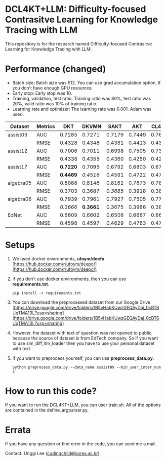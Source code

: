 # DCL4KT+LLM: Difficulty-focused Contrasitve Learning for Knowledge Tracing with LLM

This repository is for the research named Difficulty-focused Contrasitve Learning for Knowledge Tracing with LLM.  


# Performance (changed)

- Batch size: Batch size was 512. You can use grad accumulation option, if you don't have enough GPU resources.
- Early stop: Early stop was 10.
- Training, validation, test ratio: Training ratio was 80%, test ratio was 20%, valid ratio was 10% of training ratio.
- Learning rate and optimizer: The learning rate was 0.001. Adam was used.


|Dataset | Metrics | DKT | DKVMN | SAKT | AKT | CL4KT | **MCB** | DCL4KT+LLM
| ---- | ---- | ---- | ---- | ---- | ---- | ---- | ---- | ----
|assist09 | AUC | 0.7285 | 0.7271 | 0.7179 | 0.7449 | 0.7600 | **0.8059** | 0000
| | RMSE | 0.4328 | 0.4348 | 0.4381 | 0.4413 | 0.4337 | _0.4063_  | 0000
|assist12 | AUC | 0.7006 | 0.7011 | 0.6998 | 0.7505 | 0.7314 | **0.8130**  | 0000
| | RMSE | 0.4338 | 0.4355 | 0.4360 | 0.4250 | 0.4284 |  **0.3935**  | 0000
|assist17 | AUC | **0.7220** | 0.7095 | 0.6792 | 0.6803 | 0.6738 | _0.7141_  | 0000
| | RMSE | **0.4469** | _0.4516_ | 0.4591 | 0.4722 | 0.4713 | 0.4630  | 0000
|algebra05 | AUC | 0.8088 | 0.8146 | 0.8162 | 0.7673 | 0.7871 | **0.8201**  | 0000
| | RMSE | 0.3703 | 0.3687 | _0.3685_ | 0.3918 | 0.3824 | **0.3584**  | 0000
|algebra06 | AUC | 0.7939 | 0.7961 | 0.7927 | 0.7505 | 0.7789 |  **0.8064**  | 0000
| | RMSE | _0.3666_ | **0.3661** | 0.3675 | 0.3986 | 0.3863 | 0.3672  | 0000
|EdNet | AUC | 0.6609 | 0.6602 | 0.6506 | 0.6687 | 0.6651 | **0.7336**  | 0000
| | RMSE | 0.4598 | 0.4597 | 0.4629 | 0.4783 | 0.4750 | **0.4516**  | 0000


# Setups

1. We used docker environments, **ufoym/deefo**.  
   [https://hub.docker.com/r/ufoym/deepo/](https://hub.docker.com/r/ufoym/deepo/)
2. If you don't use docker environments, then you can use **requirements.txt**.

   ```
   pip install -r requirements.txt
   ```
3. You can download the preprocessed dataset from our Google Drive.
   [https://drive.google.com/drive/folders/1B5vHabKUwzGEQAyDaj_0cBT6UqTMA13L?usp=sharing](https://drive.google.com/drive/folders/1B5vHabKUwzGEQAyDaj_0cBT6UqTMA13L?usp=sharing)

4. However, the dataset with text of question was not opened to public, because the source of dataset is from EdTech company. So if you want to use sim_diff_llm_loader then you have to use your personal dataset with text.

5. If you want to preprocess yourself, you can use **preprocess_data.py**.

   ```
   python preprocess_data.py --data_name assist09 --min_user_inter_num 5
   ```

# How to run this code?

If you want to run the DCL4KT+LLM, you can user train.sh. All of the options are contained in the define_argparser.py.


# Errata

If you have any question or find error in the code, you can send me a mail.

Contact: Unggi Lee ([codingchild@korea.ac.kr](mailto:codingchild@korea.ac.kr)).